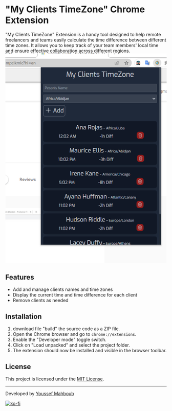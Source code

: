 # "My Clients TimeZone" Chrome Extension

"My Clients TimeZone" Extension is a handy tool designed to help remote freelancers and teams easily calculate the time difference between different time zones. It allows you to keep track of your team members' local time and ensure effective collaboration across different regions.
![My Clients TimeZone](extension-screenshot.png)

## Features

- Add and manage clients names and time zones
- Display the current time and time difference for each client
- Remove clients as needed

## Installation

1. download file "build" the source code as a ZIP file.
2. Open the Chrome browser and go to `chrome://extensions`.
3. Enable the "Developer mode" toggle switch.
4. Click on "Load unpacked" and select the project folder.
5. The extension should now be installed and visible in the browser toolbar.

## License

This project is licensed under the [MIT License](LICENSE).

---

Developed by [Youssef Mahboub](https://github.com/youssefmahboub)

[![ko-fi](https://ko-fi.com/img/githubbutton_sm.svg)](https://ko-fi.com/N4N6MEFGD)
